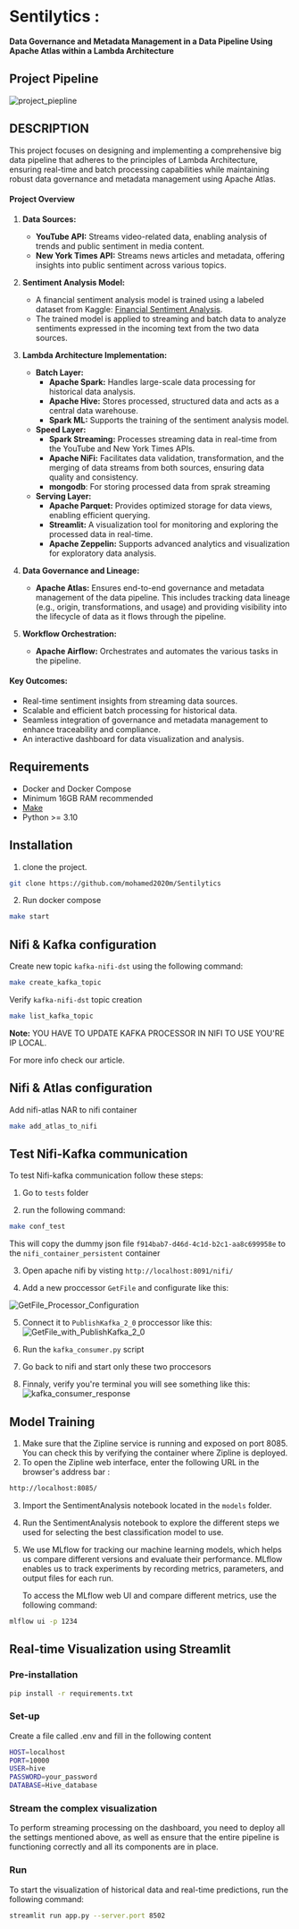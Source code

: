 
# Sentilytics : 

**Data Governance and Metadata Management in a Data Pipeline Using Apache Atlas within a Lambda Architecture**


## Project Pipeline

![project_piepline](./assets/images/project_piepline.png)

## DESCRIPTION

This project focuses on designing and implementing a comprehensive big data pipeline that adheres to the principles of Lambda Architecture, ensuring real-time and batch processing capabilities while maintaining robust data governance and metadata management using Apache Atlas.  

#### **Project Overview**  
1. **Data Sources:**  
   - **YouTube API:** Streams video-related data, enabling analysis of trends and public sentiment in media content.  
   - **New York Times API:** Streams news articles and metadata, offering insights into public sentiment across various topics.  

2. **Sentiment Analysis Model:**  
   - A financial sentiment analysis model is trained using a labeled dataset from Kaggle: [Financial Sentiment Analysis](https://www.kaggle.com/datasets/sbhatti/financial-sentiment-analysis).  
   - The trained model is applied to streaming and batch data to analyze sentiments expressed in the incoming text from the two data sources.  

3. **Lambda Architecture Implementation:**  
   - **Batch Layer:**  
     - **Apache Spark:** Handles large-scale data processing for historical data analysis.  
     - **Apache Hive:** Stores processed, structured data and acts as a central data warehouse.  
     - **Spark ML:** Supports the training of the sentiment analysis model.  
   - **Speed Layer:**  
     - **Spark Streaming:** Processes streaming data in real-time from the YouTube and New York Times APIs.  
     - **Apache NiFi:** Facilitates data validation, transformation, and the merging of data streams from both sources, ensuring data quality and consistency.
      - **mongodb**: For storing processed data from sprak streaming 
   - **Serving Layer:**  
     - **Apache Parquet:** Provides optimized storage for data views, enabling efficient querying.  
     - **Streamlit:** A visualization tool for monitoring and exploring the processed data in real-time.  
     - **Apache Zeppelin:** Supports advanced analytics and visualization for exploratory data analysis.  

4. **Data Governance and Lineage:**  
   - **Apache Atlas:** Ensures end-to-end governance and metadata management of the data pipeline. This includes tracking data lineage (e.g., origin, transformations, and usage) and providing visibility into the lifecycle of data as it flows through the pipeline.  

5. **Workflow Orchestration:**  
   - **Apache Airflow:** Orchestrates and automates the various tasks in the pipeline.  

#### **Key Outcomes:**  
- Real-time sentiment insights from streaming data sources.  
- Scalable and efficient batch processing for historical data.  
- Seamless integration of governance and metadata management to enhance traceability and compliance.  
- An interactive dashboard for data visualization and analysis.  

## Requirements
- Docker and Docker Compose
- Minimum 16GB RAM recommended
- [Make](https://gnuwin32.sourceforge.net/packages/make.htm)
- Python >= 3.10

## Installation

1. clone the project.

```bash
git clone https://github.com/mohamed2020m/Sentilytics
```

2. Run docker compose 

```bash
make start
```

## Nifi & Kafka configuration

Create new topic `kafka-nifi-dst` using the following command:

```bash
make create_kafka_topic
```

Verify `kafka-nifi-dst` topic creation

```bash
make list_kafka_topic
```

**Note:** YOU HAVE TO UPDATE KAFKA PROCESSOR IN NIFI TO USE YOU'RE IP LOCAL. 

For more info check our article.

## Nifi & Atlas configuration

Add nifi-atlas NAR to nifi container

```bash
make add_atlas_to_nifi
```

## Test Nifi-Kafka communication

To test Nifi-kafka communication follow these steps:
1. Go to `tests` folder

2. run the following command:
```bash
make conf_test
```
This will copy the dummy json file `f914bab7-d46d-4c1d-b2c1-aa8c699958e` to the `nifi_container_persistent` container

3. Open apache nifi by visting `http://localhost:8091/nifi/` 

4. Add a new proccessor `GetFile` and configurate like this:

![GetFile_Processor_Configuration](./assets/images/GetFile_Processor_Configuration.png)

5. Connect it to `PublishKafka_2_0` proccessor
like this: 
![GetFile_with_PublishKafka_2_0](./assets/images/GetFile_with_PublishKafka_2_0.png)

6. Run the `kafka_consumer.py` script

7. Go back to nifi and start only these two proccesors

8. Finnaly, verify you're terminal you will see something like this:
![kafka_consumer_response](./assets/images/kafka_consumer_response.png)



## Model Training


1. Make sure that the Zipline service is running and exposed on port 8085. You can check this by verifying the container where Zipline is deployed.
2. To open the Zipline web interface, enter the following URL in the browser's address bar :
```bash
http://localhost:8085/ 
```
3. Import the SentimentAnalysis notebook located in the `models` folder.
4. Run the SentimentAnalysis notebook to explore the different steps we used for selecting the best classification model to use.
5. We use MLflow for tracking our machine learning models, which helps us compare different versions and evaluate their performance. MLflow enables us to track experiments by recording metrics, parameters, and output files for each run.

   To access the MLflow web UI and compare different metrics, use the following command:
```bash
mlflow ui -p 1234
```











## Real-time Visualization using Streamlit

### Pre-installation

```bash
pip install -r requirements.txt
```
### Set-up

Create a file called .env and fill in the following content
```bash
HOST=localhost
PORT=10000
USER=hive
PASSWORD=your_password
DATABASE=Hive_database
```

### Stream the complex visualization
To perform streaming processing on the dashboard, you need to deploy all the settings mentioned above, as well as ensure that the entire pipeline is functioning correctly and all its components are in place.

### Run 
To start the visualization of historical data and real-time predictions, run the following command:

```bash
streamlit run app.py --server.port 8502
```










